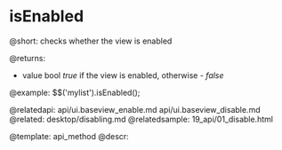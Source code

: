 isEnabled
=============

@short: checks whether the view is enabled
	

@returns:
- value           bool        <i>true</i> if the view is enabled, otherwise - <i>false</i>


@example:
$$('mylist').isEnabled();

@relatedapi:
	api/ui.baseview_enable.md
    api/ui.baseview_disable.md
@related: 
	desktop/disabling.md
@relatedsample:
	19_api/01_disable.html

@template:	api_method
@descr:


